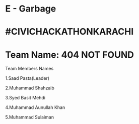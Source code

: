 # E - Garbage

# #CIVICHACKATHONKARACHI

# Team Name: 404 NOT FOUND

Team Members Names

1.Saad Pasta(Leader)

2.Muhammad Shahzaib

3.Syed Basit Mehdi

4.Muhammad Aunullah Khan

5.Muhammad Sulaiman
